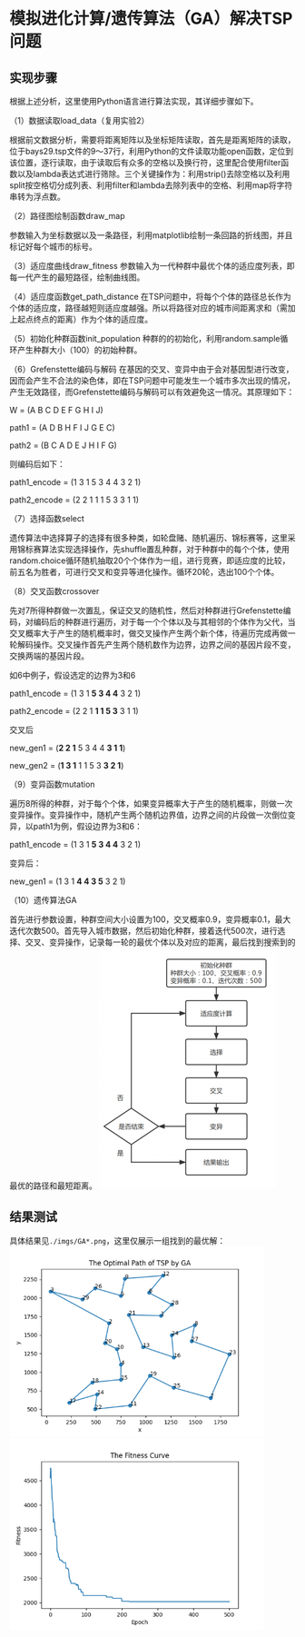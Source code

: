# 模拟进化计算/遗传算法（GA）解决TSP问题
## 实现步骤
根据上述分析，这里使用Python语言进行算法实现，其详细步骤如下。

（1）数据读取load_data（复用实验2）

根据前文数据分析，需要将距离矩阵以及坐标矩阵读取，首先是距离矩阵的读取，位于bays29.tsp文件的9～37行，利用Python的文件读取功能open函数，定位到该位置，逐行读取，由于读取后有众多的空格以及换行符，这里配合使用filter函数以及lambda表达式进行筛除。三个关键操作为：利用strip()去除空格以及利用split按空格切分成列表、利用filter和lambda去除列表中的空格、利用map将字符串转为浮点数。

（2）路径图绘制函数draw_map

参数输入为坐标数据以及一条路径，利用matplotlib绘制一条回路的折线图，并且标记好每个城市的标号。

（3）适应度曲线draw_fitness
参数输入为一代种群中最优个体的适应度列表，即每一代产生的最短路径，绘制曲线图。

（4）适应度函数get_path_distance
在TSP问题中，将每个个体的路径总长作为个体的适应度，路径越短则适应度越强。所以将路径对应的城市间距离求和（需加上起点终点的距离）作为个体的适应度。

（5）初始化种群函数init_population
种群的的初始化，利用random.sample循环产生种群大小（100）的初始种群。

（6）Grefenstette编码与解码
在基因的交叉、变异中由于会对基因型进行改变，因而会产生不合法的染色体，即在TSP问题中可能发生一个城市多次出现的情况，产生无效路径，而Grefenstette编码与解码可以有效避免这一情况。其原理如下：

W = (A  B  C  D  E  F  G  H  I  J)

path1 = (A  D  B  H  F  I  J  G  E  C)

path2 = (B  C  A  D  E  J  H  I  F  G)

则编码后如下：

path1_encode = (1  3  1  5  3  4  4  3  2  1)

path2_encode = (2  2  1  1  1  5  3  3  1  1)

（7）选择函数select

遗传算法中选择算子的选择有很多种类，如轮盘赌、随机遍历、锦标赛等，这里采用锦标赛算法实现选择操作，先shuffle置乱种群，对于种群中的每个个体，使用random.choice循环随机抽取20个个体作为一组，进行竞赛，即适应度的比较，前五名为胜者，可进行交叉和变异等进化操作。循环20轮，选出100个个体。

（8）交叉函数crossover

先对7所得种群做一次置乱，保证交叉的随机性，然后对种群进行Grefenstette编码，对编码后的种群进行遍历，对于每一个个体以及与其相邻的个体作为父代，当交叉概率大于产生的随机概率时，做交叉操作产生两个新个体，待遍历完成再做一轮解码操作。交叉操作首先产生两个随机数作为边界，边界之间的基因片段不变，交换两端的基因片段。

如6中例子，假设选定的边界为3和6

path1_encode = (1  3  1  **5  3  4  4**  3  2  1)

path2_encode = (2  2  1  **1  1  5  3**  3  1  1)

交叉后

new_gen1 = (**2  2  1**  5  3  4  4  **3  1  1**)

new_gen2 = (**1  3  1**  1  1  5  3  **3  2  1**)

（9）变异函数mutation

遍历8所得的种群，对于每个个体，如果变异概率大于产生的随机概率，则做一次变异操作。变异操作中，随机产生两个随机边界值，边界之间的片段做一次倒位变异，以path1为例，假设边界为3和6：

path1_encode = (1  3  1  **5  3  4  4**  3  2  1)

变异后：

new_gen1 = (1  3  1  **4  4  3  5**  3  2  1)

（10）遗传算法GA

首先进行参数设置，种群空间大小设置为100，交叉概率0.9，变异概率0.1，最大迭代次数500。首先导入城市数据，然后初始化种群，接着迭代500次，进行选择、交叉、变异操作，记录每一轮的最优个体以及对应的距离，最后找到搜索到的最优的路径和最短距离。
<img src="../imgs/GA.png" style="zoom:50% ">

## 结果测试
具体结果见```./imgs/GA*.png```，这里仅展示一组找到的最优解：
<img src="../imgs/GA_result_opt_path.png" style="zoom:70% ">
<img src="../imgs/GA_result_opt_fitness.png" style="zoom:70% ">
